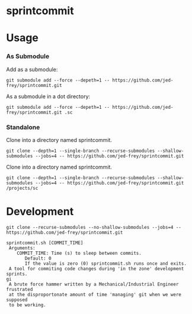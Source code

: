 # sprintcommit

# Usage

### As Submodule

Add as a submodule:

    git submodule add --force --depeth=1 -- https://github.com/jed-frey/sprintcommit.git

As a submodule in a dot directory:

    git submodule add --force --depeth=1 -- https://github.com/jed-frey/sprintcommit.git .sc


### Standalone

Clone into a directory named sprintcommit.

    git clone --depth=1 --single-branch --recurse-submodules --shallow-submodules --jobs=4 -- https://github.com/jed-frey/sprintcommit.git

Clone into a directory named sprintcommit.

    git clone --depth=1 --single-branch --recurse-submodules --shallow-submodules --jobs=4 -- https://github.com/jed-frey/sprintcommit.git /projects/sc

# Development

    git clone --recurse-submodules --no-shallow-submodules --jobs=4 -- https://github.com/jed-frey/sprintcommit.git


```
sprintcommit.sh [COMMIT_TIME]
 Arguments:
    COMMIT_TIME: Time (s) to sleep between commits.
       Default: 0
       If the value is zero (0) sprintcommit.sh runs once and exits.
 A tool for commiting code changes during 'in the zone' development sprints.
gi
 A brute force hammer written by a Mechanical/Industrial Engineer frustrated
 at the disproportonate amount of time 'managing' git when we were supposed
 to be working.
 ```